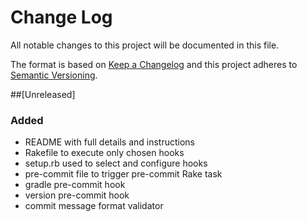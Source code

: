 # Change Log
All notable changes to this project will be documented in this file.

The format is based on [Keep a Changelog](http://keepachangelog.com/)
and this project adheres to [Semantic Versioning](http://semver.org/).

##[Unreleased]
### Added
- README with full details and instructions
- Rakefile to execute only chosen hooks
- setup.rb used to select and configure hooks
- pre-commit file to trigger pre-commit Rake task
- gradle pre-commit hook
- version pre-commit hook
- commit message format validator
